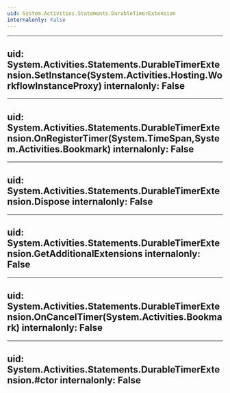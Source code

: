 ```yaml
---
uid: System.Activities.Statements.DurableTimerExtension
internalonly: False
---
```


---
uid: System.Activities.Statements.DurableTimerExtension.SetInstance(System.Activities.Hosting.WorkflowInstanceProxy)
internalonly: False
---

---
uid: System.Activities.Statements.DurableTimerExtension.OnRegisterTimer(System.TimeSpan,System.Activities.Bookmark)
internalonly: False
---

---
uid: System.Activities.Statements.DurableTimerExtension.Dispose
internalonly: False
---

---
uid: System.Activities.Statements.DurableTimerExtension.GetAdditionalExtensions
internalonly: False
---

---
uid: System.Activities.Statements.DurableTimerExtension.OnCancelTimer(System.Activities.Bookmark)
internalonly: False
---

---
uid: System.Activities.Statements.DurableTimerExtension.#ctor
internalonly: False
---
